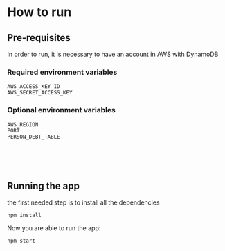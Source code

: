 # How to run

## Pre-requisites

In order to run, it is necessary to have an account in AWS with DynamoDB

### Required environment variables

```
AWS_ACCESS_KEY_ID
AWS_SECRET_ACCESS_KEY
```

### Optional environment variables

```
AWS_REGION
PORT
PERSON_DEBT_TABLE
```
<br/><br/><br/>
## Running the app

the first needed step is to install all the dependencies
```
npm install
```

Now you are able to run the app:
```
npm start
```

